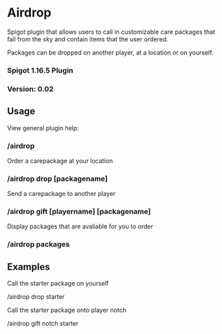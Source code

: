 # Airdrop
Spigot plugin that allows users to call in customizable care packages that fall from the sky and contain items that the user ordered.

Packages can be dropped on another player, at a location or on yourself.


### Spigot 1.16.5 Plugin
### Version: 0.02

## Usage

View general plugin help:
### /airdrop

Order a carepackage at your location
### /airdrop drop [packagename]

Send a carepackage to another player
### /airdrop gift [playername] [packagename]

Display packages that are avaliable for you to order
### /airdrop packages

## Examples

Call the starter package on yourself

/airdrop drop starter

Call the starter package onto player notch

/airdrop gift notch starter
